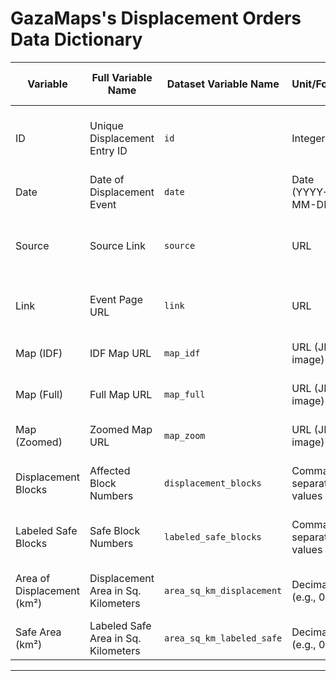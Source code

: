# GazaMaps's Displacement Orders Data Dictionary

| **Variable**               | **Full Variable Name**              | **Dataset Variable Name** | **Unit/Format**        | **Type**          | **Possible Value Ranges** | **Description**                                       | **Data Origin**  |
| -------------------------- | ----------------------------------- | ------------------------- | ---------------------- | ----------------- | ------------------------- | ----------------------------------------------------- | ---------------- |
| ID                         | Unique Displacement Entry ID        | `id`                      | Integer                | Numeric (Integer) | 1 and above               | Unique identifier for the displacement event          | Original dataset |
| Date                       | Date of Displacement Event          | `date`                    | Date (YYYY-MM-DD)      | String            | e.g., "2025-06-20"        | Date the displacement was reported                    | Original dataset |
| Source                     | Source Link                         | `source`                  | URL                    | String (URL)      | Varies                    | Source of the information (e.g., official statements) | Original dataset |
| Link                       | Event Page URL                      | `link`                    | URL                    | String (URL)      | Varies                    | Direct link to detailed event information             | Original dataset |
| Map (IDF)                  | IDF Map URL                         | `map_idf`                 | URL (JPEG image)       | String (URL)      | Varies                    | Map image shared by IDF                               | Original dataset |
| Map (Full)                 | Full Map URL                        | `map_full`                | URL (JPEG image)       | String (URL)      | Varies                    | Full area displacement map                            | Original dataset |
| Map (Zoomed)               | Zoomed Map URL                      | `map_zoom`                | URL (JPEG image)       | String (URL)      | Varies                    | Zoomed-in view of the map                             | Original dataset |
| Displacement Blocks        | Affected Block Numbers              | `displacement_blocks`     | Comma-separated values | String (Text)     | e.g., "606, 607, 719"     | List of block numbers identified for displacement     | Original dataset |
| Labeled Safe Blocks        | Safe Block Numbers                  | `labeled_safe_blocks`     | Comma-separated values | String (Text)     | Varies or empty           | Blocks explicitly marked as safe                      | Original dataset |
| Area of Displacement (km²) | Displacement Area in Sq. Kilometers | `area_sq_km_displacement` | Decimal (e.g., 0.80)   | Numeric (Float)   | ≥ 0.00                    | Total area designated for displacement                | Original dataset |
| Safe Area (km²)            | Labeled Safe Area in Sq. Kilometers | `area_sq_km_labeled_safe` | Decimal (e.g., 0.00)   | Numeric (Float)   | ≥ 0.00                    | Total area labeled safe                               | Original dataset |

---

